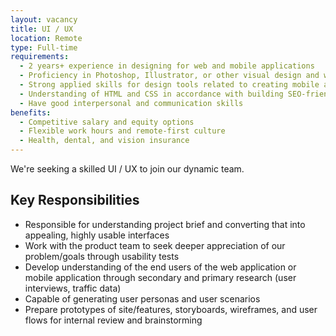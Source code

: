 ```yaml
---
layout: vacancy
title: UI / UX
location: Remote
type: Full-time
requirements:
  - 2 years+ experience in designing for web and mobile applications
  - Proficiency in Photoshop, Illustrator, or other visual design and wireframing tools
  - Strong applied skills for design tools related to creating mobile and web application interfaces, e.g., Sketch, Photoshop, Illustrator, etc
  - Understanding of HTML and CSS in accordance with building SEO-friendly and responsive web applications
  - Have good interpersonal and communication skills
benefits:
  - Competitive salary and equity options
  - Flexible work hours and remote-first culture
  - Health, dental, and vision insurance
---
```


We're seeking a skilled UI / UX to join our dynamic team.

## Key Responsibilities

  - Responsible for understanding project brief and converting that into appealing, highly usable interfaces
  - Work with the product team to seek deeper appreciation of our problem/goals through usability tests
  - Develop understanding of the end users of the web application or mobile application through secondary and primary research (user interviews, traffic data)
  - Capable of generating user personas and user scenarios
  - Prepare prototypes of site/features, storyboards, wireframes, and user flows for internal review and brainstorming